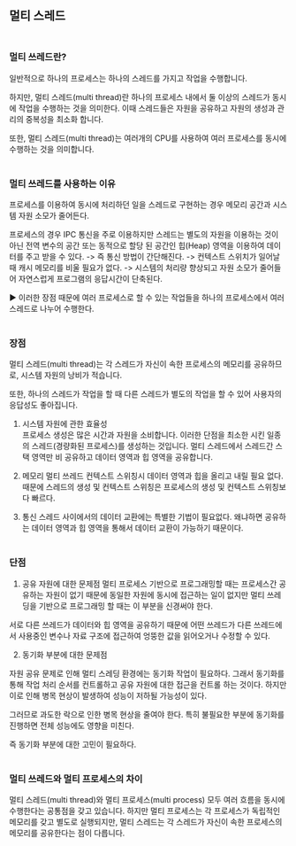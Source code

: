 
## 멀티 스레드<br/><br/>

### 멀티 쓰레드란?

일반적으로 하나의 프로세스는 하나의 스레드를 가지고 작업을 수행합니다.

하지만, 멀티 스레드(multi thread)란 하나의 프로세스 내에서 둘 이상의 스레드가 동시에 작업을 수행하는 것을 의미한다. 이때 스레드들은 자원을 공유하고 자원의 생성과 관리의 중복성을 최소화 합니다.

또한, 멀티 스레드(multi thread)는 여러개의 CPU를 사용하여 여러 프로세스를 동시에 수행하는 것을 의미합니다.<br/><br/>

### 멀티 쓰레드를 사용하는 이유

프로세스를 이용하여 동시에 처리하던 일을 스레드로 구현하는 경우 메모리 공간과 시스템 자원 소모가 줄어든다. 

프로세스의 경우 IPC 통신을 주로 이용하지만 스레드는 별도의 자원을 이용하는 것이 아닌 전역 변수의 공간 또는 동적으로 할당 된 공간인 힙(Heap) 영역을 이용하여 데이터를 주고 받을 수 있다. 
-> 즉 통신 방법이 간단해진다.
-> 컨텍스트 스위치가 일어날 때 캐시 메모리를 비울 필요가 없다.
-> 시스템의 처리량 향상되고 자원 소모가 줄어들어 자연스럽게 프로그램의 응답시간이 단축된다.

▶︎ 이러한 장점 때문에 여러 프로세스로 할 수 있는 작업들을 하나의 프로세스에서 여러 스레드로 나누어 수행한다.<br/><br/>


### 장점

멀티 스레드(multi thread)는 각 스레드가 자신이 속한 프로세스의 메모리를 공유하므로, 시스템 자원의 낭비가 적습니다.

또한, 하나의 스레드가 작업을 할 때 다른 스레드가 별도의 작업을 할 수 있어 사용자의 응답성도 좋아집니다.

1. 시스템 자원에 관한 효율성  
프로세스 생성은 많은 시간과 자원을 소비합니다. 이러한 단점을 최소한 시킨 일종의 스레드(경량화된 프로세스)를 생성하는 것입니다. 
멀티 스레드에서 스레드간 스택 영역만 비 공유하고 데이터 영역과 힙 영역을 공유합니다. 

2. 메모리
멀티 쓰레드 컨텍스트 스위칭시 데이터 영역과 힙을 올리고 내릴 필요 없다. 때문에 스레드의 생성 및 컨텍스트 스위칭은 프로세스의 생성 및 컨텍스트 스위칭보다 빠르다.

3. 통신
스레드 사이에서의 데이터 교환에는 특별한 기법이 필요없다. 왜냐하면 공유하는 데이터 영역과 힙 영역을 통해서 데이터 교환이 가능하기 때문이다.<br/><br/>

### 단점

1. 공유 자원에 대한 문제점
멀티 프로세스 기반으로 프로그래밍할 때는 프로세스간 공유하는 자원이 없기 때문에 동일한 자원에 동시에 접근하는 일이 없지만 멀티 쓰레딩을 기반으로 프로그래밍 할 때는 이 부분을 신경써야 한다.

서로 다른 쓰레드가 데이터와 힙 영역을 공유하기 때문에 어떤 쓰레드가 다른 쓰레드에서 사용중인 변수나 자료 구조에 접근하여 엉뚱한 값을 읽어오거나 수정할 수 있다.

2. 동기화 부분에 대한 문제점

자원 공유 문제로 인해 멀티 스레딩 환경에는 동기화 작업이 필요하다. 그래서 동기화를 통해 작업 처리 순서를 컨트롤하고 공유 자원에 대한 접근을 컨트롤 하는 것이다. 하지만 이로 인해 병목 현상이 발생하여 성능이 저하될 가능성이 있다.

그러므로 과도한 락으로 인한 병목 현상을 줄여야 한다. 특히 불필요한 부분에 동기화를 진행하면 전체 성능에도 영향을 미친다.

즉 동기화 부분에 대한 고민이 필요하다.<br/><br/>


### 멀티 쓰레드와 멀티 프로세스의 차이

멀티 스레드(multi thread)와 멀티 프로세스(multi process) 모두 여러 흐름을 동시에 수행한다는 공통점을 갖고 있습니다. 하지만 멀티 프로세스는 각 프로세스가 독립적인 메모리를 갖고 별도로 실행되지만, 멀티 스레드는 각 스레드가 자신이 속한 프로세스의 메모리를 공유한다는 점이 다릅니다.
